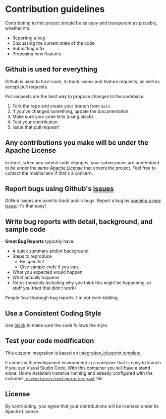 # Contribution guidelines

Contributing to this project should be as easy and transparent as possible, whether it's:

- Reporting a bug
- Discussing the current state of the code
- Submitting a fix
- Proposing new features

## Github is used for everything

Github is used to host code, to track issues and feature requests, as well as accept pull requests.

Pull requests are the best way to propose changes to the codebase.

1. Fork the repo and create your branch from `main`.
2. If you've changed something, update the documentation.
3. Make sure your code lints (using black).
4. Test your contribution.
5. Issue that pull request!

## Any contributions you make will be under the Apache License

In short, when you submit code changes, your submissions are understood to be under the same [Apache License](https://choosealicense.com/licenses/apache-2.0/) that covers the project. Feel free to contact the maintainers if that's a concern.

## Report bugs using Github's [issues](../../issues)

GitHub issues are used to track public bugs.
Report a bug by [opening a new issue](../../issues/new/choose); it's that easy!

## Write bug reports with detail, background, and sample code

**Great Bug Reports** typically have:

- A quick summary and/or background
- Steps to reproduce
  - Be specific!
  - Give sample code if you can.
- What you expected would happen
- What actually happens
- Notes (possibly including why you think this might be happening, or stuff you tried that didn't work)

People _love_ thorough bug reports. I'm not even kidding.

## Use a Consistent Coding Style

Use [black](https://github.com/ambv/black) to make sure the code follows the style.

## Test your code modification

This custom integration is based on [integration_blueprint template](https://github.com/custom-components/integration_blueprint).

It comes with development environment in a container that is easy to launch
if you use Visual Studio Code. With this container you will have a stand alone.
Home Assistant instance running and already configured with the included
[`.devcontainer/configuration.yaml`](./.devcontainer/configuration.yaml)
file.

## License

By contributing, you agree that your contributions will be licensed under its Apache License.
